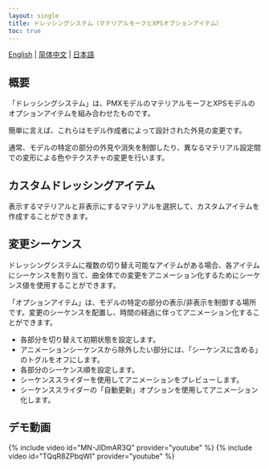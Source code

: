 ```yaml
---
layout: single
title: ドレッシングシステム（マテリアルモーフとXPSオプションアイテム）
toc: true
---
```

[English](/dancexr/features/optionals) | [简体中文](/zh/dancexr/features/optionals) | [日本語](/jp/dancexr/features/optionals)


## 概要
「ドレッシングシステム」は、PMXモデルのマテリアルモーフとXPSモデルのオプションアイテムを組み合わせたものです。

簡単に言えば、これらはモデル作成者によって設計された外見の変更です。

通常、モデルの特定の部分の外見や消失を制御したり、異なるマテリアル設定間での変形による色やテクスチャの変更を行います。

## カスタムドレッシングアイテム
表示するマテリアルと非表示にするマテリアルを選択して、カスタムアイテムを作成することができます。

## 変更シーケンス
ドレッシングシステムに複数の切り替え可能なアイテムがある場合、各アイテムにシーケンスを割り当て、曲全体での変更をアニメーション化するためにシーケンス値を使用することができます。

「オプションアイテム」は、モデルの特定の部分の表示/非表示を制御する場所です。変更のシーケンスを配置し、時間の経過に伴ってアニメーション化することができます。

* 各部分を切り替えて初期状態を設定します。
* アニメーションシーケンスから除外したい部分には、「シーケンスに含める」のトグルをオフにします。
* 各部分のシーケンス順を設定します。
* シーケンススライダーを使用してアニメーションをプレビューします。
* シーケンススライダーの「自動更新」オプションを使用してアニメーション化します。

## デモ動画
{% include video id="MN-JIDmAR3Q" provider="youtube" %}
{% include video id="TQqR8ZPbqWI" provider="youtube" %}